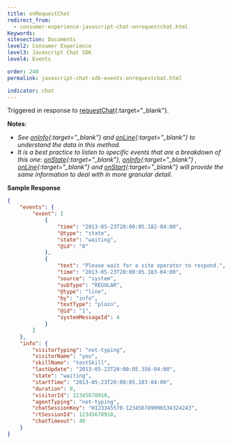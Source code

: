 ```yaml
---
title: onRequestChat
redirect_from:
  - consumer-experience-javascript-chat-onrequestchat.html
Keywords:
sitesection: Documents
level2: Consumer Experience
level3: Javascript Chat SDK
level4: Events

order: 240
permalink: javascript-chat-sdk-events-onrequestchat.html

indicator: chat
---
```


Triggered in response to [requestChat](consumer-experience-javascript-chat-startchatrequestchat.html){:target="_blank"}.

**Notes**:

- *See [onInfo](consumer-experience-javascript-chat-oninfo.html){:target="_blank"} and [onLine](consumer-experience-javascript-chat-online.html){:target="_blank"} to understand the data in this method.*
- *It is a best practice to listen to specific events that are a breakdown of this one: [onState](consumer-experience-javascript-chat-onstate.html){:target="_blank"}, [onInfo](consumer-experience-javascript-chat-oninfo.html){:target="_blank"} , [onLine](consumer-experience-javascript-chat-online.html){:target="_blank"} and [onStart](consumer-experience-javascript-chat-onstart.html){:target="_blank"} will provide the same information to deal with in more granular detail.*

**Sample Response**

```json
{
    "events": {
        "event": [
            {
                "time": "2013-05-23T20:00:05.182-04:00",
                "@type": "state",
                "state": "waiting",
                "@id": "0"
            },
            {
                "text": "Please wait for a site operator to respond.",
                "time": "2013-05-23T20:00:05.183-04:00",
                "source": "system",
                "subType": "REGULAR",
                "@type": "line",
                "by": "info",
                "textType": "plain",
                "@id": "1",
                "systemMessageId": 4
            }
        ]
    },
    "info": {
        "visitorTyping": "not-typing",
        "visitorName": "you",
        "skillName": "testSkill",
        "lastUpdate": "2013-05-23T20:00:05.356-04:00",
        "state": "waiting",
        "startTime": "2013-05-23T20:00:05.183-04:00",
        "duration": 0,
        "visitorId": 12345678910,
        "agentTyping": "not-typing",
        "chatSessionKey": "H123345578-123456789096534324243",
        "rtSessionId": 12345678910,
        "chatTimeout": 40
    }
}
```
